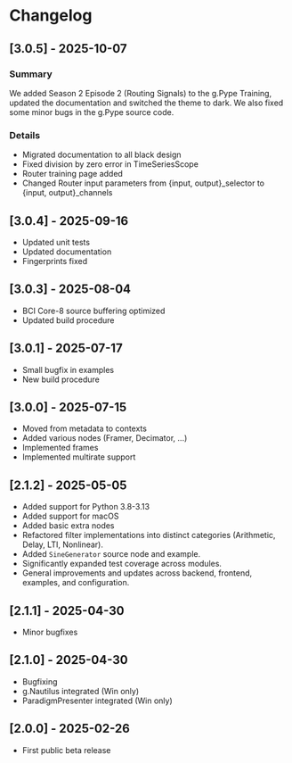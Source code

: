 # Changelog

## [3.0.5] - 2025-10-07

### Summary

We added Season 2 Episode 2 (Routing Signals) to the g.Pype Training, updated the documentation and switched the theme to dark. We also fixed some minor bugs in the g.Pype source code.

### Details

- Migrated documentation to all black design
- Fixed division by zero error in TimeSeriesScope
- Router training page added
- Changed Router input parameters from {input, output}_selector to {input, output}_channels

## [3.0.4] - 2025-09-16
- Updated unit tests
- Updated documentation
- Fingerprints fixed

## [3.0.3] - 2025-08-04
- BCI Core-8 source buffering optimized
- Updated build procedure

## [3.0.1] - 2025-07-17
- Small bugfix in examples
- New build procedure

## [3.0.0] - 2025-07-15
- Moved from metadata to contexts
- Added various nodes (Framer, Decimator, ...)
- Implemented frames
- Implemented multirate support

## [2.1.2] - 2025-05-05
- Added support for Python 3.8-3.13
- Added support for macOS
- Added basic extra nodes
- Refactored filter implementations into distinct categories (Arithmetic, Delay, LTI, Nonlinear).
- Added `SineGenerator` source node and example.
- Significantly expanded test coverage across modules.
- General improvements and updates across backend, frontend, examples, and configuration.

## [2.1.1] - 2025-04-30
- Minor bugfixes

## [2.1.0] - 2025-04-30
- Bugfixing
- g.Nautilus integrated (Win only)
- ParadigmPresenter integrated (Win only)

## [2.0.0] - 2025-02-26
- First public beta release
